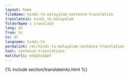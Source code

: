 ```yaml
---
layout: home
fileName: hindi-to-malayalam-sentence-translation
translatein: hindi_to_malayalam
folderName : translate
lang: ml
from: hi
to: ml
langname: hindi-to
permalink: /ml/hindi-to-malayalam-sentence-translation
tool: sentence-translations
matchurls: en&&hi&&ml
---
```

{% include section/translateinto.html %}
